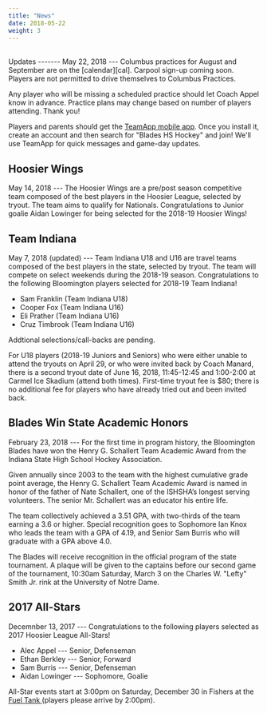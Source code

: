 ```yaml
---
title: "News"
date: 2018-05-22
weight: 3
---
```


<div class="sponsorcontainer">
  <a id="news-a1" href="#"><img id="news-s1" class="image sponsor"></a>
  <a id="news-a2" href="#"><img id="news-s2" class="image sponsor"></a>
</div>
Updates
-------
May 22, 2018 --- Columbus practices for August and September are on
the [calendar][cal]. Carpool sign-up coming soon. Players are not
permitted to drive themselves to Columbus Practices.

Any player who will be missing a scheduled practice should let
Coach Appel know in advance. Practice plans may change based on number
of players attending. Thank you!

Players and parents should get the [TeamApp mobile
app][teamapp]. Once you install it, create an account and then search
for "Blades HS Hockey" and join! We'll use TeamApp for quick messages
and game-day updates.

[teamapp]: https://www.teamapp.com/app
[cal]: https://calendar.google.com/calendar/embed?src=epsc9ra4unbaelg6bns4r4ifro%40group.calendar.google.com&ctz=America/New_York


Hoosier Wings
-------------
May 14, 2018 --- The Hoosier Wings are a pre/post season competitive
team composed of the best players in the Hoosier League, selected by
tryout. The team aims to qualify for Nationals. Congratulations to
Junior goalie Aidan Lowinger for being selected for the 2018-19
Hoosier Wings!

Team Indiana
------------
May 7, 2018 (updated) --- Team Indiana U18 and U16 are travel teams
composed of the best players in the state, selected by tryout. The
team will compete on select weekends during the 2018-19
season. Congratulations to the following Bloomington players selected
for 2018-19 Team Indiana!

- Sam Franklin (Team Indiana U18)
- Cooper Fox (Team Indiana U16)
- Eli Prather (Team Indiana U16)
- Cruz Timbrook (Team Indiana U16)

Addtional selections/call-backs are pending.

For U18 players (2018-19 Juniors and Seniors) who were either unable
to attend the tryouts on April 29, or who were invited back by Coach
Manard, there is a second tryout date of June 16, 2018, 11:45-12:45
and 1:00-2:00 at Carmel Ice Skadium (attend both times). First-time
tryout fee is $80; there is no additional fee for players who have
already tried out and been invited back.


Blades Win State Academic Honors
--------------------------------
February 23, 2018 --- For the first time in program history, the
Bloomington Blades have won the Henry G. Schallert Team Academic Award
from the Indiana State High School Hockey Association.

Given annually since 2003 to the team with the highest cumulative
grade point average, the Henry G. Schallert Team Academic Award is
named in honor of the father of Nate Schallert, one of the ISHSHA’s
longest serving volunteers. The senior Mr. Schallert was an educator
his entire life.

The team collectively achieved a 3.51 GPA, with two-thirds of the team
earning a 3.6 or higher. Special recognition goes to Sophomore
Ian Knox who leads the team with a GPA of 4.19, and Senior Sam Burris
who will graduate with a GPA above 4.0.

The Blades will receive recognition in the official program of the
state tournament. A plaque will be given to the captains before our
second game of the tournament, 10:30am Saturday, March 3 on the
Charles W. "Lefty" Smith Jr. rink at the University of Notre Dame.

2017 All-Stars
--------------
Decemnber 13, 2017 --- Congratulations to the following players selected as 2017 Hoosier League All-Stars!

- Alec Appel --- Senior, Defenseman
- Ethan Berkley --- Senior, Forward
- Sam Burris --- Senior, Defenseman
- Aidan Lowinger --- Sophomore, Goalie

All-Star events start at 3:00pm on
Saturday, December 30 in Fishers at the [Fuel Tank <span class="icon
fa-map-marker"></span>][fuel] (players please arrive by 2:00pm). 


[fuel]: https://maps.google.com/maps?hl=en&q=Fuel%20Tank%20at%20Fishers%2C%209022%20E%20126th%20St%2C%20Fishers%2C%20IN%2046038%2C%20USA
